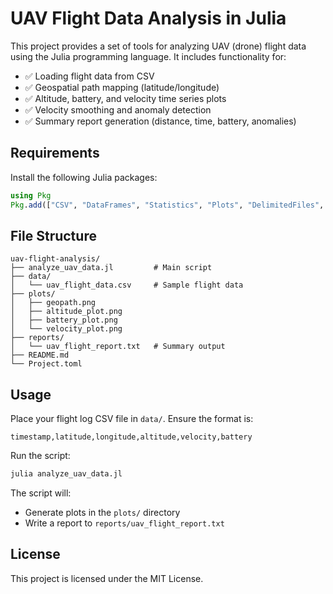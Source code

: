 # UAV Flight Data Analysis in Julia

This project provides a set of tools for analyzing UAV (drone) flight data using the Julia programming language. It includes functionality for:

- ✅ Loading flight data from CSV
- ✅ Geospatial path mapping (latitude/longitude)
- ✅ Altitude, battery, and velocity time series plots
- ✅ Velocity smoothing and anomaly detection
- ✅ Summary report generation (distance, time, battery, anomalies)

## Requirements

Install the following Julia packages:

```julia
using Pkg
Pkg.add(["CSV", "DataFrames", "Statistics", "Plots", "DelimitedFiles", "Dates"])
```

## File Structure

```
uav-flight-analysis/
├── analyze_uav_data.jl         # Main script
├── data/
│   └── uav_flight_data.csv     # Sample flight data
├── plots/
│   ├── geopath.png
│   ├── altitude_plot.png
│   ├── battery_plot.png
│   └── velocity_plot.png
├── reports/
│   └── uav_flight_report.txt   # Summary output
├── README.md
└── Project.toml
```

## Usage

Place your flight log CSV file in `data/`. Ensure the format is:

```
timestamp,latitude,longitude,altitude,velocity,battery
```

Run the script:

```bash
julia analyze_uav_data.jl
```

The script will:
   - Generate plots in the `plots/` directory
   - Write a report to `reports/uav_flight_report.txt`

## License

This project is licensed under the MIT License.